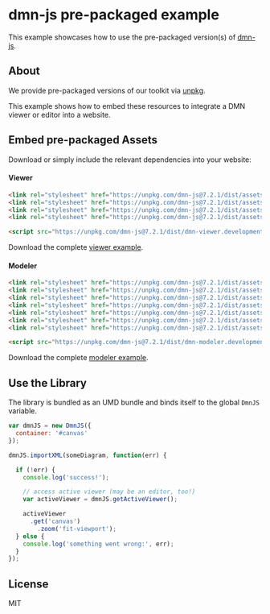 # dmn-js pre-packaged example

This example showcases how to use the pre-packaged version(s) of [dmn-js](https://github.com/bpmn-io/dmn-js).


## About

We provide pre-packaged versions of our toolkit via [unpkg](https://unpkg.com/dmn-js/dist/).

This example shows how to embed these resources to integrate a DMN viewer or editor
into a website.


## Embed pre-packaged Assets

Download or simply include the relevant dependencies into your website:

#### Viewer

```html
<link rel="stylesheet" href="https://unpkg.com/dmn-js@7.2.1/dist/assets/dmn-js-drd.css">
<link rel="stylesheet" href="https://unpkg.com/dmn-js@7.2.1/dist/assets/dmn-js-decision-table.css">
<link rel="stylesheet" href="https://unpkg.com/dmn-js@7.2.1/dist/assets/dmn-js-literal-expression.css">
<link rel="stylesheet" href="https://unpkg.com/dmn-js@7.2.1/dist/assets/dmn-font/css/dmn.css">

<script src="https://unpkg.com/dmn-js@7.2.1/dist/dmn-viewer.development.js"></script>
```

Download the complete [viewer example](https://cdn.staticaly.com/gh/bpmn-io/dmn-js-examples/master/starter/viewer.html).

#### Modeler

```html
<link rel="stylesheet" href="https://unpkg.com/dmn-js@7.2.1/dist/assets/diagram-js.css">
<link rel="stylesheet" href="https://unpkg.com/dmn-js@7.2.1/dist/assets/dmn-js-shared.css">
<link rel="stylesheet" href="https://unpkg.com/dmn-js@7.2.1/dist/assets/dmn-js-drd.css">
<link rel="stylesheet" href="https://unpkg.com/dmn-js@7.2.1/dist/assets/dmn-js-decision-table.css">
<link rel="stylesheet" href="https://unpkg.com/dmn-js@7.2.1/dist/assets/dmn-js-decision-table-controls.css">
<link rel="stylesheet" href="https://unpkg.com/dmn-js@7.2.1/dist/assets/dmn-js-literal-expression.css">
<link rel="stylesheet" href="https://unpkg.com/dmn-js@7.2.1/dist/assets/dmn-font/css/dmn.css">

<script src="https://unpkg.com/dmn-js@7.2.1/dist/dmn-modeler.development.js"></script>
```

Download the complete [modeler example](https://cdn.staticaly.com/gh/bpmn-io/dmn-js-examples/master/starter/modeler.html).


## Use the Library

The library is bundled as an UMD bundle and binds itself to the global `DmnJS`
variable.

```javascript
var dmnJS = new DmnJS({
  container: '#canvas'
});

dmnJS.importXML(someDiagram, function(err) {

  if (!err) {
    console.log('success!');

    // access active viewer (may be an editor, too!)
    var activeViewer = dmnJS.getActiveViewer();

    activeViewer
      .get('canvas')
        .zoom('fit-viewport');
  } else {
    console.log('something went wrong:', err);
  }
});
```

## License

MIT
